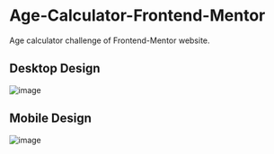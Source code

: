 # Age-Calculator-Frontend-Mentor
Age calculator challenge of Frontend-Mentor website.

## Desktop Design
![image](https://github.com/AnshKapoor16/Age-Calculator-Frontend-Mentor/assets/84740041/80d720d2-eca8-4b57-a47c-2ba4b70d5e31)

## Mobile Design
![image](https://github.com/AnshKapoor16/Age-Calculator-Frontend-Mentor/assets/84740041/445dad53-09bd-47bd-ba13-64085ff4b119)
